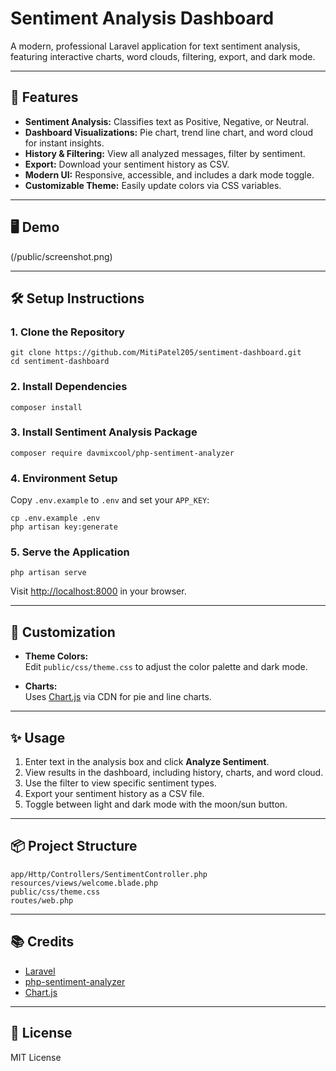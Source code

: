 # Sentiment Analysis Dashboard

A modern, professional Laravel application for text sentiment analysis, featuring interactive charts, word clouds, filtering, export, and dark mode.

---

## 🚀 Features

- **Sentiment Analysis:** Classifies text as Positive, Negative, or Neutral.
- **Dashboard Visualizations:** Pie chart, trend line chart, and word cloud for instant insights.
- **History & Filtering:** View all analyzed messages, filter by sentiment.
- **Export:** Download your sentiment history as CSV.
- **Modern UI:** Responsive, accessible, and includes a dark mode toggle.
- **Customizable Theme:** Easily update colors via CSS variables.

---

## 🖥️ Demo

(/public/screenshot.png)

---

## 🛠️ Setup Instructions

### 1. Clone the Repository

```
git clone https://github.com/MitiPatel205/sentiment-dashboard.git
cd sentiment-dashboard
```

### 2. Install Dependencies

```
composer install
```

### 3. Install Sentiment Analysis Package

```
composer require davmixcool/php-sentiment-analyzer
```

### 4. Environment Setup

Copy `.env.example` to `.env` and set your `APP_KEY`:

```
cp .env.example .env
php artisan key:generate
```

### 5. Serve the Application

```
php artisan serve
```

Visit [http://localhost:8000](http://localhost:8000) in your browser.

---

## 🎨 Customization

- **Theme Colors:**  
  Edit `public/css/theme.css` to adjust the color palette and dark mode.

- **Charts:**  
  Uses [Chart.js](https://www.chartjs.org/) via CDN for pie and line charts.

---

## ✨ Usage

1. Enter text in the analysis box and click **Analyze Sentiment**.
2. View results in the dashboard, including history, charts, and word cloud.
3. Use the filter to view specific sentiment types.
4. Export your sentiment history as a CSV file.
5. Toggle between light and dark mode with the moon/sun button.

---

## 📦 Project Structure

```
app/Http/Controllers/SentimentController.php
resources/views/welcome.blade.php
public/css/theme.css
routes/web.php
```

---

## 📚 Credits

- [Laravel](https://laravel.com/)
- [php-sentiment-analyzer](https://github.com/davmixcool/php-sentiment-analyzer)
- [Chart.js](https://www.chartjs.org/)

---

## 📝 License

MIT License

